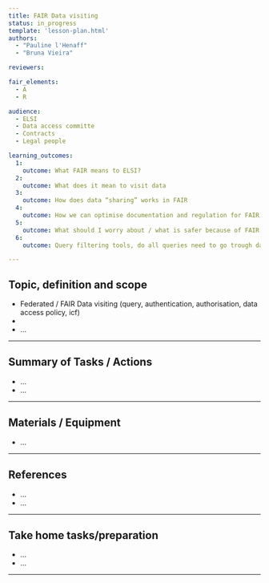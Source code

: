 ```yaml
---
title: FAIR Data visiting
status: in_progress
template: 'lesson-plan.html'
authors:
  - "Pauline l'Henaff"
  - "Bruna Vieira"

reviewers:

fair_elements:
  - A
  - R

audience:
  - ELSI 
  - Data access committe
  - Contracts 
  - Legal people

learning_outcomes:
  1:
    outcome: What FAIR means to ELSI?
  2:
    outcome: What does it mean to visit data
  3:
    outcome: How does data “sharing” works in FAIR
  4:
    outcome: How we can optimise documentation and regulation for FAIR data visiting
  5:
    outcome: What should I worry about / what is safer because of FAIR
  6:
    outcome: Query filtering tools, do all queries need to go trough data access committee? Automating data access control

--- 
```


## Topic, definition and scope



* Federated / FAIR Data visiting (query, authentication, authorisation, data access policy, icf)
* 
* …


---

## Summary of Tasks / Actions



* …
* …


---

## Materials / Equipment



* …


---

## References



*  …
* …


---

## Take home tasks/preparation



* …
* …


---
